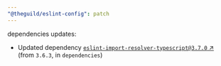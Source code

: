 ```yaml
---
"@theguild/eslint-config": patch
---
```

dependencies updates:
  - Updated dependency [`eslint-import-resolver-typescript@3.7.0` ↗︎](https://www.npmjs.com/package/eslint-import-resolver-typescript/v/3.7.0) (from `3.6.3`, in `dependencies`)
